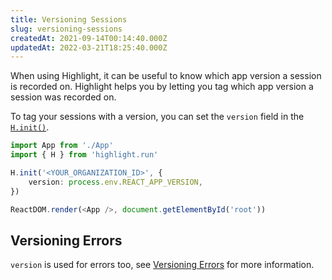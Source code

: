 ```yaml
---
title: Versioning Sessions
slug: versioning-sessions
createdAt: 2021-09-14T00:14:40.000Z
updatedAt: 2022-03-21T18:25:40.000Z
---
```


When using Highlight, it can be useful to know which app version a session is recorded on. Highlight helps you by letting you tag which app version a session was recorded on.

To tag your sessions with a version, you can set the `version` field in the [`H.init()`](/sdk/client#Hinit).

```typescript
import App from './App'
import { H } from 'highlight.run'

H.init('<YOUR_ORGANIZATION_ID>', {
	version: process.env.REACT_APP_VERSION,
})

ReactDOM.render(<App />, document.getElementById('root'))
```

## Versioning Errors

`version` is used for errors too, see [Versioning Errors](/error-monitoring/versioning-errors) for more information.
